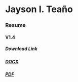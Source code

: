 # Jayson I. Teaño

<h3>Resume</h3>
<h4>V1.4</h4>

<h5>Download Link</h5>
<h5><a href="https://github.com/JaysonTeano/Resume/raw/master/Tea%C3%B1o%2C%20Jayson.docx"> DOCX </a></h5>
<h5><a href="https://github.com/JaysonTeano/Resume/raw/master/Tea%C3%B1o%2C%20Jayson.pdf"> PDF </a></h5>

